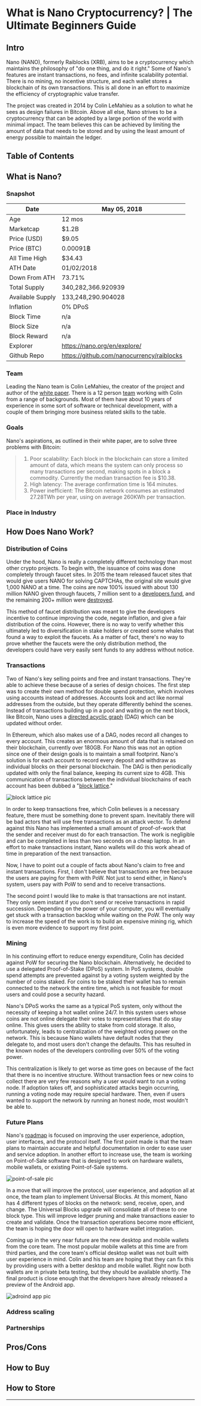 # What is Nano Cryptocurrency? | The Ultimate Beginners Guide

## Intro

Nano (NANO), formerly Raiblocks (XRB), aims to be a cryptocurrency which maintains the philosophy of "do one thing, and do it right." Some of Nano's features are instant transactions, no fees, and infinite scalability potential. There is no mining, no incentive structure, and each wallet stores a blockchain of its own transactions. This is all done in an effort to maximize the efficiency of cryptographic value transfer.

The project was created in 2014 by Colin LeMahieu as a solution to what he sees as design failures in Bitcoin. Above all else, Nano strives to be a cryptocurrency that can be adopted by a large portion of the world with minimal impact. The team believes this can be achieved by limiting the amount of data that needs to be stored and by using the least amount of energy possible to maintain the ledger.

## Table of Contents



## What is Nano?

### Snapshot

| Date | May 05, 2018 |
|-----|--------|
| Age | 12 mos |
| Marketcap | $1.2B
| Price (USD) | $9.05
| Price (BTC) | 0.00091฿
| All Time High | $34.43
| ATH Date | 01/02/2018
| Down From ATH | 73.71%
| Total Supply | 340,282,366.920939
| Available Supply | 133,248,290.904028
| Inflation | 0% DPoS
| Block Time | n/a
| Block Size | n/a
| Block Reward | n/a
| Explorer | https://nano.org/en/explore/
| Github Repo | https://github.com/nanocurrency/raiblocks

### Team

Leading the Nano team is Colin LeMahieu, the creator of the project and author of the [white paper](https://nano.org/en/whitepaper). There is a 12 person [team](https://nano.org/en/team/) working with Colin from a range of backgrounds. Most of them have about 10 years of experience in some sort of software or technical development, with a couple of them bringing more business related skills to the table.

### Goals

Nano's aspirations, as outlined in their white paper, are to solve three problems with Bitcoin:

>1)  Poor scalability: Each block in the blockchain can store a limited amount of data, which means the system can only  process  so  many  transactions  per  second,  making spots  in  a  block  a  commodity.  Currently  the  median transaction fee is $10.38.
>2)  High  latency:  The  average  confirmation  time  is  164 minutes.
>3)  Power inefficient: The Bitcoin network consumes an estimated 27.28TWh per year, using on average 260KWh per transaction.

### Place in Industry



## How Does Nano Work?

### Distribution of Coins

Under the hood, Nano is really a completely different technology than most other crypto projects. To begin with, the issuance of coins was done completely through faucet sites. In 2015 the team released faucet sites that would give users NANO for solving CAPTCHAs, the original site would give 1,000 NANO at a time. The coins are now 100% issued with about 130 million NANO given through faucets, 7 million sent to a [developers fund](https://nano.org/en/explore/block/4270F4FB3A820FE81827065F967A9589DF5CA860443F812D21ECE964AC359E05), and the remaining 200+ million were [destroyed](https://nano.org/en/explore/block/ECCB8CB65CD3106EDA8CE9AA893FEAD497A91BCA903890CBD7A5C59F06AB9113).

This method of faucet distribution was meant to give the developers incentive to continue improving the code, negate inflation, and give a fair distribution of the coins. However, there is no way to verify whether this ultimately led to diversification in stake holders or created some whales that found a way to exploit the faucets. As a matter of fact, there's no way to prove whether the faucets were the only distribution method, the developers could have very easily sent funds to any address without notice.

### Transactions

Two of Nano's key selling points and free and instant transactions. They're able to achieve these because of a series of design choices. The first step was to create their own method for double spend protection, which involves using accounts instead of addresses. Accounts look and act like normal addresses from the outside, but they operate differently behind the scenes. Instead of transactions building up in a pool and waiting on the next block, like Bitcoin, Nano uses a [directed acyclic graph](https://en.wikipedia.org/wiki/Directed_acyclic_graph) (DAG) which can be updated without order.

In Ethereum, which also makes use of a DAG, nodes record all changes to every account. This creates an enormous amount of data that is retained on their blockchain, currently over 180GB. For Nano this was not an option since one of their design goals is to maintain a small footprint. Nano's solution is for each account to record every deposit and withdraw as individual blocks on their personal blockchain. The DAG is then periodically updated with only the final balance, keeping its current size to 4GB. This communication of transactions between the individual blockchains of each account has been dubbed a "[block lattice](https://github.com/nanocurrency/raiblocks/wiki/Block-lattice)."

![block lattice pic](/coin-guides/what-is-nano_05-05-18/media_what-is-nano/nano_block-lattice_small.png)

In order to keep transactions free, which Colin believes is a necessary feature, there must be something done to prevent spam. Inevitably there will be bad actors that will use free transactions as an attack vector. To defend against this Nano has implemented a small amount of proof-of-work that the sender and receiver must do for each transaction. The work is negligible and can be completed in less than two seconds on a cheap laptop. In an effort to make transactions instant, Nano wallets will do this work ahead of time in preparation of the next transaction.

Now, I have to point out a couple of facts about Nano's claim to free and instant transactions. First, I don't believe that transactions are free because the users are paying for them with PoW. Not just to send either, in Nano's system, users pay with PoW to send and to receive transactions.

The second point I would like to make is that transactions are not instant. They only seem instant if you don't send or receive transactions in rapid succession. Depending on the power of your computer, you will eventually get stuck with a transaction backlog while waiting on the PoW. The only way to increase the speed of the work is to build an expensive mining rig, which is even more evidence to support my first point.

### Mining

In his continuing effort to reduce energy expenditure, Colin has decided against PoW for securing the Nano blockchain. Alternatively, he decided to use a delegated Proof-of-Stake (DPoS) system. In PoS systems, double spend attempts are prevented against by a voting system weighted by the number of coins staked. For coins to be staked their wallet has to remain connected to the network the entire time, which is not feasible for most users and could pose a security hazard.

Nano's DPoS works the same as a typical PoS system, only without the necessity of keeping a hot wallet online 24/7.  In this system users whose coins are not online delegate their votes to representatives that do stay online. This gives users the ability to stake from cold storage. It also, unfortunately, leads to centralization of the weighted voting power on the network. This is because Nano wallets have default nodes that they delegate to, and most users don't change the defaults. This has resulted in the known nodes of the developers controlling over 50% of the voting power.

This centralization is likely to get worse as time goes on because of the fact that there is no incentive structure. Without transaction fees or new coins to collect there are very few reasons why a user would want to run a voting node. If adoption takes off, and sophisticated attacks begin occurring, running a voting node may require special hardware. Then, even if users wanted to support the network by running an honest node, most wouldn't be able to.

### Future Plans

Nano's [roadmap](https://developers.nano.org/roadmap/) is focused on improving the user experience, adoption, user interfaces, and the protocol itself. The first point made is that the team plans to maintain accurate and helpful documentation in order to ease user and service adoption. In another effort to increase use, the team is working on Point-of-Sale software that is designed to work on hardware wallets, mobile wallets, or existing Point-of-Sale systems.

![point-of-sale pic](/coin-guides/what-is-nano_05-05-18/media_what-is-nano/nano_pos.png)

In a move that will improve the protocol, user experience, and adoption all at once, the team plan to implement Universal Blocks. At this moment, Nano has 4 different types of blocks on the network: send, receive, open, and change. The Universal Blocks upgrade will consolidate all of these to one block type. This will improve ledger pruning and make transactions easier to create and validate. Once the transaction operations become more efficient, the team is hoping the door will open to hardware wallet integration.

Coming up in the very near future are the new desktop and mobile wallets from the core team. The most popular mobile wallets at this time are from third parties, and the core team's official desktop wallet was not built with user experience in mind. Colin and his team are hoping that they can fix this by providing users with a better desktop and mobile wallet. Right now both wallets are in private beta testing, but they should be available shortly. The final product is close enough that the developers have already released a preview of the Android app.

![adroind app pic](/coin-guides/what-is-nano_05-05-18/media_what-is-nano/nano_android.png)


### Address scaling
### Partnerships

## Pros/Cons
## How to Buy
## How to Store

---
